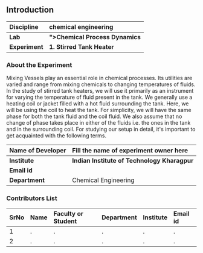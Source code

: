 ## Introduction


<b>Discipline | <b>chemical engineering
:--|:--|
<b> Lab | <b> ">Chemical Process Dynamics
<b> Experiment|     <b> 1. Stirred Tank Heater

### About the Experiment 

Mixing Vessels play an essential role in chemical processes. Its utilities are varied and range from mixing chemicals to changing temperatures of fluids. In the study of stirred tank heaters, we will use it primarily as an instrument for varying the temperature of fluid present in the tank. We generally use a heating coil or jacket filled with a hot fluid surrounding the tank. Here, we will be using the coil to heat the tank. For simplicity, we will have the same phase for both the tank fluid and the coil fluid. We also assume that no change of phase takes place in either of the fluids i.e. the ones in the tank and in the surrounding coil. For studying our setup in detail, it's important to get acquainted with the following terms.                 

<b>Name of Developer | <b> Fill the name of experiment owner here 
:--|:--|
<b> Institute | <b>  Indian Institute of Technology Kharagpur
<b> Email id|     <b>  
<b> Department |  Chemical Engineering

### Contributors List

SrNo | Name | Faculty or Student | Department| Institute | Email id
:--|:--|:--|:--|:--|:--|
1 | . | . | . | . | .
2 | . | . | . | . | .
